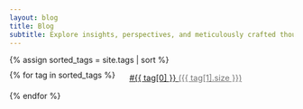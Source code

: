 ```yaml
---
layout: blog
title: Blog
subtitle: Explore insights, perspectives, and meticulously crafted thought pieces.
---
```


<div class="tags-container" style="margin-bottom: 2em;">
  {% assign sorted_tags = site.tags | sort %}
  <div style="display: flex; flex-wrap: wrap; gap: 10px; padding-top: 10px;">
    {% for tag in sorted_tags %}
      <a href="/tag/{{ tag[0] | slugify }}/" class="btn btn-outline-primary" style="border-radius: 20px; padding: 5px 15px; font-size: 0.9rem;">
        #{{ tag[0] }} <span style="opacity: 0.6;">({{ tag[1].size }})</span>
      </a>
    {% endfor %}
  </div>
</div>
